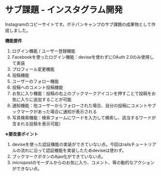 # サブ課題 - インスタグラム開発

Instagramのコピーサイトです。ポテパンキャンプのサブ課題の成果物として作成しました。  

**機能要件**  
1. ログイン機能 / ユーザー登録機能  
2. Facebookを使ったログイン機能：deviseを使わずにOAuth 2.0のみ使用して実装  
3. プロフィール変更機能  
4. 投稿機能  
5. ユーザーのフォロー機能  
6. 投稿へのコメント投稿機能  
7. お気に入り機能：投稿の右上のブックマークアイコンを押すことで投稿をお気に入りに追加することが可能  
8. 通知機能：他ユーザーからフォローされた場合、自分の投稿にコメントやブックマークがあった場合に通知が表示される  
9. 写真検索機能：検索フォームにワードを入力して検索し、該当するワードが含まれる投稿を表示可能）  

**※要改善ポイント**  
1. deviseを使った認証機能の実装ができていない点。今回はrailsチュートリアルの流れに沿って認証機能を実装したためdeviseは使わず。  
2. ブックマークボタンのAjax化ができていない点。  
3. micropostのモーダルからのお気に入り、コメント、等の動的なアクションができない点。  